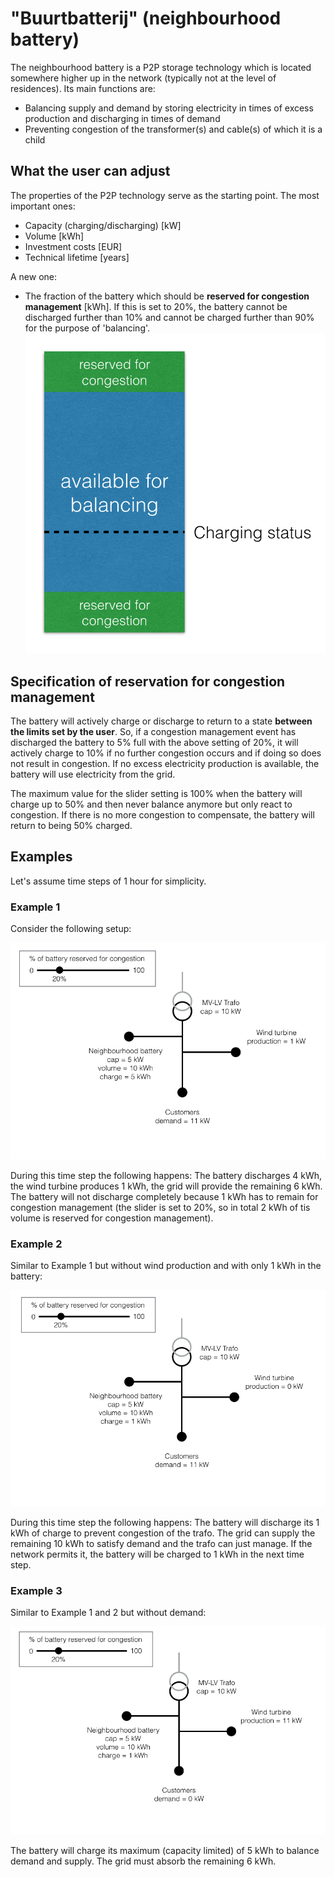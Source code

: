 # "Buurtbatterij" (neighbourhood battery)

The neighbourhood battery is a P2P storage technology which is located somewhere higher up in the network (typically not at the level of residences). Its main functions are:

* Balancing supply and demand by storing electricity in times of excess production and discharging in times of demand
* Preventing congestion of the transformer(s) and cable(s) of which it is a child

## What the user can adjust

The properties of the P2P technology serve as the starting point. The most important ones:

* Capacity (charging/discharging) [kW]
* Volume [kWh]
* Investment costs [EUR]
* Technical lifetime [years]

A new one:

* The fraction of the battery which should be **reserved for congestion management** [kWh]. If this is set to 20%, the battery cannot be discharged further than 10% and cannot be charged further than 90% for the purpose of 'balancing'. 
![](./buurtbatterij_design.png)

## Specification of reservation for congestion management

The battery will actively charge or discharge to return to a state **between the limits set by the user**. So, if a congestion management event has discharged the battery to 5% full with the above setting of 20%, it will actively charge to 10% if no further congestion occurs and if doing so does not result in congestion. If no excess electricity production is available, the battery will use electricity from the grid.

The maximum value for the slider setting is 100% when the battery will charge up to 50% and then never balance anymore but only react to congestion. If there is no more congestion to compensate, the battery will return to being 50% charged.

## Examples 

Let's assume time steps of 1 hour for simplicity.

### Example 1

Consider the following setup:

![](./buurtbatterij_example_1.png)

During this time step the following happens: The battery discharges 4 kWh, the wind turbine produces 1 kWh, the grid will provide the remaining 6 kWh. The battery will not discharge completely because 1 kWh has to remain for congestion management (the slider is set to 20%, so in total 2 kWh of tis volume is reserved for congestion management).

### Example 2

Similar to Example 1 but without wind production and with only 1 kWh in the battery:

![](./buurtbatterij_example_2.png)

During this time step the following happens: The battery will discharge its 1 kWh of charge to prevent congestion of the trafo. The grid can supply the remaining 10 kWh to satisfy demand and the trafo can just manage. If the network permits it, the battery will be charged to 1 kWh in the next time step.

### Example 3

Similar to Example 1 and 2 but without demand:

![](./buurtbatterij_example_3.png)

The battery will charge its maximum (capacity limited) of 5 kWh to balance demand and supply. The grid must absorb the remaining 6 kWh.
